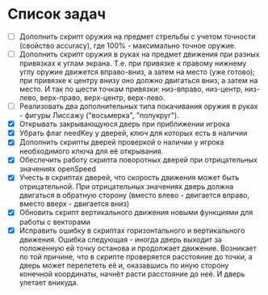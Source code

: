 # Список задач
- [ ] Дополнить скрипт оружия на предмет стрельбы с учетом точности (свойство accuracy), где 100% - максимально точное оружие.
- [ ] Дополнить скрипт оружия в руках на предмет движения при разных привязках к углам экрана. Т.е. при привязке к правому нижнему углу оружие движется вправо-вниз, а затем на место (уже готово); при привязке к центру внизу оно должно двигаться вниз, а затем на место. И так по шести точкам привязки: низ-вправо, низ-центр, низ-лево, верх-право, верх-центр, верх-лево.
- [ ] Реализовать два дополнительных типа покачивания оружия в руках - фигуры Лиссажу ("восьмерка", "полукруг").
- [x] Открывать закрывающуюся дверь при приближении игрока
- [x] Убрать флаг needKey у дверей, ключ для которых есть в наличии 
- [x] Дополнить скрипты дверей проверкой о наличии у игрока необходимого ключа для её открывания.
- [x] Обеспечить работу скрипта поворотных дверей при отрицательных значениях openSpeed
- [x] Учесть в скриптах дверей, что скорость движения может быть отрицательной. При отрицательных значениях дверь должна двигаться в обратную сторону (вместо влево - двигается вправо, вместо вверх - двигается вниз)
- [x] Обновить скрипт вертикального движения новыми функциями для работы с векторами
- [x] Исправить ошибку в скриптах горизонтального и вертикального движения. Ошибка следующая - иногда дверь выходит за положенную ей точку останова и продолжает движение. Возникает по той причине, что в скрипте проверяется расстояние до точки, а дверь может перелететь её и, оказавшись по иную сторону конечной координаты, начнёт расти расстояние до неё. И дверь улетает вникуда.

